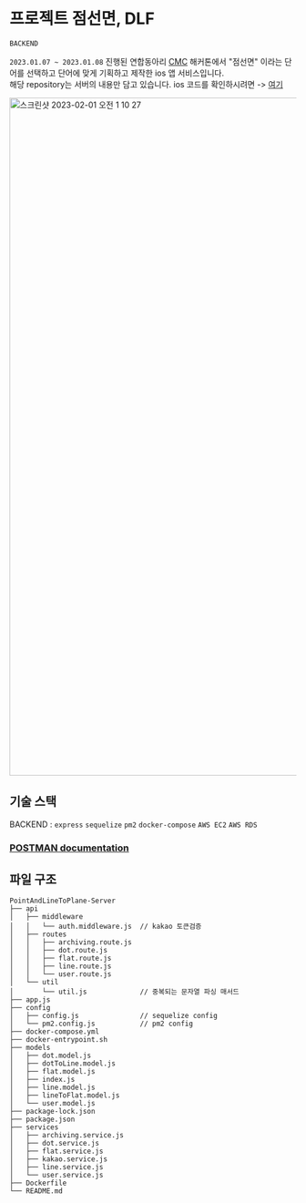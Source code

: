 # 프로젝트 점선면, DLF
`BACKEND`    
   
`2023.01.07 ~ 2023.01.08` 진행된 연합동아리 [CMC](https://www.makeus.in/cmc) 해커톤에서 "점선면" 이라는 단어를 선택하고 단어에 맞게 기획하고 제작한 ios 앱 서비스입니다.   
해당 repository는 서버의 내용만 담고 있습니다. ios 코드를 확인하시려면 -> [여기](https://github.com/Neordinary-Hackathon/PointAndLineToPlane-iOS)


<img width="1191" alt="스크린샷 2023-02-01 오전 1 10 27" src="https://user-images.githubusercontent.com/50348197/215815946-8b22e14e-ca18-4957-b9e3-245838b8c10a.png">

## 기술 스택
BACKEND : `express` `sequelize` `pm2` `docker-compose` `AWS EC2` `AWS RDS` 
### [POSTMAN documentation](https://documenter.getpostman.com/view/19606295/2s8ZDeSdgR)

## 파일 구조

```
PointAndLineToPlane-Server
├── api
│   ├── middleware
│   │   └── auth.middleware.js  // kakao 토큰검증
│   ├── routes
│   │   ├── archiving.route.js
│   │   ├── dot.route.js
│   │   ├── flat.route.js
│   │   ├── line.route.js
│   │   └── user.route.js
│   └── util
│       └── util.js             // 중복되는 문자열 파싱 매서드
├── app.js
├── config
│   ├── config.js               // sequelize config
│   └── pm2.config.js           // pm2 config
├── docker-compose.yml
├── docker-entrypoint.sh
├── models
│   ├── dot.model.js
│   ├── dotToLine.model.js
│   ├── flat.model.js
│   ├── index.js
│   ├── line.model.js
│   ├── lineToFlat.model.js
│   └── user.model.js
├── package-lock.json
├── package.json
├── services
│   ├── archiving.service.js
│   ├── dot.service.js
│   ├── flat.service.js
│   ├── kakao.service.js
│   ├── line.service.js
│   └── user.service.js
├── Dockerfile
└── README.md
```

